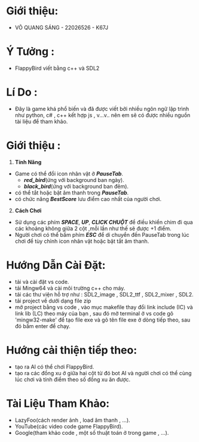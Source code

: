 # Giới thiệu:
- VÕ QUANG SÁNG - 22026526 - K67J 
# Ý Tưởng : 
- FlappyBird viết bằng c++ và SDL2
# Lí Do : 
- Đây là game khá phổ biến và đã được viết bởi nhiều ngôn ngữ lập trình như python, c# , c++ kết hợp js , v...v.. nên em sẽ có 
được nhiều nguồn tài liệu để tham khảo.
# Giới thiệu : 
1. **Tính Năng** 
- Game có thể đổi icon nhân vật ở ***PauseTab***.
   + ***red_bird***(ứng với background ban ngày).
   + ***black_bird***(ứng với background ban đêm).
- có thể tắt hoặc bật âm thanh trong ***PauseTab***.
- có chức năng ***BestScore*** lưu điểm cao nhất của người chơi.
2. **Cách Chơi**
- Sử dụng các phím ***SPACE***, ***UP***, ***CLICK CHUỘT*** để điều khiển chim đi qua các khoảng không giữa 2 cột ,mỗi lần như thế sẽ được +1 điểm.
- Người chơi có thể bấm phím ***ESC*** để di chuyển đến PauseTab trong lúc chơi để tùy chỉnh icon nhân vật hoặc bật tắt âm thanh. 

# Hướng Dẫn Cài Đặt:
- tải và cài đặt vs code.
- tải Mingw64 và cài môi trường c++ cho máy. 
- tải các thư viện hỗ trợ như : SDL2_image , SDL2_ttf , SDL2_mixer , SDL2.
- tải project về dưới dạng file zip 
- mở project bằng vs code , vào mục makefile thay đổi link include (IC) và link lib (LC) theo máy của bạn , sau đó mở terminal ở vs code gõ 'mingw32-make' để tạo file exe và gõ tên file exe ở dòng tiếp theo, sau đó bấm enter để chạy.
# Hướng cải thiện tiếp theo: 
- tạo ra AI có thể chơi FlappyBird.
- tạo ra các đồng xu ở giữa hai cột từ đó bot AI và người chơi có thể cùng lúc chơi và tính điểm theo số đồng xu ăn được.
# Tài Liệu Tham Khảo:
- LazyFoo(cách render ảnh , load âm thanh , ...).
- YouTube(các video code game FlappyBird).
- Google(tham khảo code , một số thuật toán ở trong game , ...).


                            